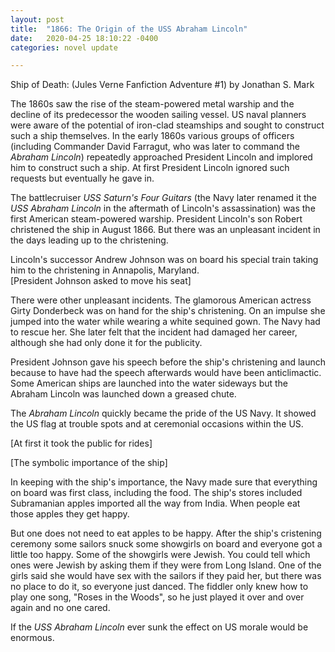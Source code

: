 ```yaml
---
layout: post
title:  "1866: The Origin of the USS Abraham Lincoln"
date:   2020-04-25 18:10:22 -0400
categories: novel update

---
```


Ship of Death: (Jules Verne Fanfiction Adventure #1)
by Jonathan S. Mark

The 1860s saw the rise of the steam-powered metal warship and the decline of its predecessor the wooden sailing vessel. US naval planners were aware of the potential of iron-clad steamships and sought to construct such a ship themselves. In the early 1860s various groups of officers (including Commander David Farragut, who was later to command the *Abraham Lincoln*) repeatedly approached President Lincoln and implored him to construct such a ship. At first President Lincoln ignored such requests but eventually he gave in.  

The battlecruiser *USS Saturn's Four Guitars* (the Navy later renamed it the *USS Abraham Lincoln* in the aftermath of Lincoln's assassination) was the first American steam-powered warship. President Lincoln's son Robert christened the ship in August 1866. But there was an unpleasant incident in the days leading up to the christening.

Lincoln's successor Andrew Johnson was on board his special train taking him to the christening in Annapolis, Maryland.  
[President Johnson asked to move his seat]

There were other unpleasant incidents. The glamorous American actress Girty Donderbeck was on hand for the ship's christening. On an impulse she jumped into the water while wearing a white sequined gown. The Navy had to rescue her. She later felt that the incident had damaged her career, although she had only done it for the publicity.

President Johnson gave his speech before the ship's christening and launch because to have had the speech afterwards would have been anticlimactic. Some American ships are launched into the water sideways but the Abraham Lincoln was launched down a greased chute.

The *Abraham Lincoln* quickly became the pride of the US Navy. It showed the US flag at trouble spots and at ceremonial occasions within the US.

[At first it took the public for rides]

[The symbolic importance of the ship]

In keeping with the ship's importance, the Navy made sure that everything on board was first class, including the food. The ship's stores included Subramanian apples imported all the way from India. When people eat those apples they get happy.

But one does not need to eat apples to be happy. After the ship's cristening ceremony some sailors snuck some showgirls on board and everyone got a little too happy. Some of the showgirls were Jewish. You could tell which ones were Jewish by asking them if they were from Long Island. One of the girls said she would have sex with the sailors if they paid her, but there was no place to do it, so everyone just danced. The fiddler only knew how to play one song, "Roses in the Woods", so he just played it over and over again and no one cared.

If the *USS Abraham Lincoln* ever sunk the effect on US morale would be enormous. 


